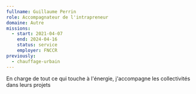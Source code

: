 ```yaml
---
fullname: Guillaume Perrin
role: Accompagnateur de l'intrapreneur
domaine: Autre
missions:
  - start: 2021-04-07
    end: 2024-04-16
    status: service
    employer: FNCCR
previously:
  - chauffage-urbain
---
```

En charge de tout ce qui touche à l'énergie, j'accompagne les collectivités dans leurs projets